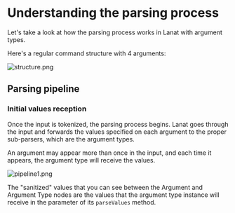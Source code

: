 # Understanding the parsing process

Let's take a look at how the parsing process works in Lanat with argument types.

Here's a regular command structure with 4 arguments:

![structure.png](structure.png)


## Parsing pipeline

### Initial values reception

Once the input is tokenized, the parsing process begins. Lanat goes through the input and forwards the values specified
on each argument to the proper sub-parsers, which are the argument types.

An argument may appear more than once in the input, and each time it appears, the argument type will receive the values.

![pipeline1.png](pipeline1.png)

The "sanitized" values that you can see between the Argument and Argument Type nodes are the values that the argument
type instance will receive in the parameter of its `parseValues` method.